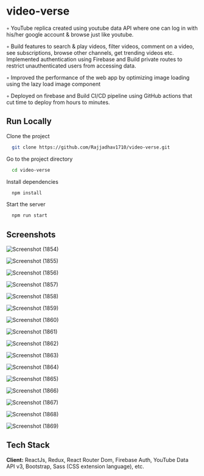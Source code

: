 
# video-verse

◦ YouTube replica created using youtube data API where one can log in with his/her google account & browse just
like youtube.

◦ Build features to search & play videos, filter videos, comment on a video, see subscriptions, browse other channels, get
trending videos etc. Implemented authentication using Firebase and Build private routes to restrict
unauthenticated users from accessing data.

◦ Improved the performance of the web app by optimizing image loading using the lazy load image component

◦ Deployed on firebase and Build CI/CD pipeline using GitHub actions that cut time to deploy from hours to
minutes.



## Run Locally

Clone the project

```bash
  git clone https://github.com/Rajjadhav1710/video-verse.git
```

Go to the project directory

```bash
  cd video-verse
```

Install dependencies

```bash
  npm install
```

Start the server

```bash
  npm run start
```


## Screenshots

![Screenshot (1854)](https://user-images.githubusercontent.com/66353781/212069732-9dd90e78-7c25-4b77-96e3-deb84865aaa4.png)

![Screenshot (1855)](https://user-images.githubusercontent.com/66353781/212069734-94a29202-70dc-4ce2-8a1a-69590adde9d6.png)

![Screenshot (1856)](https://user-images.githubusercontent.com/66353781/212069737-f2dde7a6-8453-4eef-b9b9-b2774da43df7.png)

![Screenshot (1857)](https://user-images.githubusercontent.com/66353781/212069749-54ee9923-2e03-4d4f-a539-dc81e640459a.png)

![Screenshot (1858)](https://user-images.githubusercontent.com/66353781/212069752-26d715ff-d784-4991-8ed3-76b99bc1a072.png)

![Screenshot (1859)](https://user-images.githubusercontent.com/66353781/212069762-26dec1a2-dcf5-4a5e-a89f-c15deff24b55.png)

![Screenshot (1860)](https://user-images.githubusercontent.com/66353781/212069766-758044e1-992c-466a-ab0e-05733b4497f5.png)

![Screenshot (1861)](https://user-images.githubusercontent.com/66353781/212069776-272247a6-4654-4d0d-9c03-ea55385c676a.png)

![Screenshot (1862)](https://user-images.githubusercontent.com/66353781/212069782-e11de644-c6be-4aaf-96ed-db8f101cae78.png)

![Screenshot (1863)](https://user-images.githubusercontent.com/66353781/212069787-1f820b8a-8dfd-479f-bb17-e53b7fe534ec.png)

![Screenshot (1864)](https://user-images.githubusercontent.com/66353781/212069798-014ef3ce-3e26-4ff5-93d7-63c00494c6f5.png)

![Screenshot (1865)](https://user-images.githubusercontent.com/66353781/212069804-28fad2d3-2ea8-4adf-98a0-3097e6c4f2a2.png)

![Screenshot (1866)](https://user-images.githubusercontent.com/66353781/212069807-33fde694-f26b-498a-9bc7-b87a601d6b11.png)

![Screenshot (1867)](https://user-images.githubusercontent.com/66353781/212069811-b5d04ad6-1f36-4c6c-a288-60808bcbf3c0.png)

![Screenshot (1868)](https://user-images.githubusercontent.com/66353781/212069818-1d0279f5-a829-4ad4-8892-dc670263904e.png)

![Screenshot (1869)](https://user-images.githubusercontent.com/66353781/212069822-c6b23466-29bd-40b4-9ad6-01e933d48235.png)


## Tech Stack

**Client:**  ReactJs, Redux, React Router Dom, Firebase Auth, YouTube Data API v3, Bootstrap,
Sass (CSS extension language), etc.

